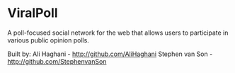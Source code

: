 <h1>ViralPoll</h1>

A poll-focused social network for the web that allows users to participate in various public opinion polls.

Built by:
Ali Haghani - http://github.com/AliHaghani
Stephen van Son - http://github.com/StephenvanSon
